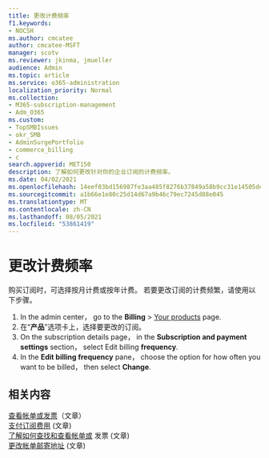 ```yaml
---
title: 更改计费频率
f1.keywords:
- NOCSH
ms.author: cmcatee
author: cmcatee-MSFT
manager: scotv
ms.reviewer: jkinma, jmueller
audience: Admin
ms.topic: article
ms.service: o365-administration
localization_priority: Normal
ms.collection:
- M365-subscription-management
- Adm_O365
ms.custom:
- TopSMBIssues
- okr_SMB
- AdminSurgePortfolio
- commerce_billing
- c
search.appverid: MET150
description: 了解如何更改针对你的企业订阅的计费频率。
ms.date: 04/02/2021
ms.openlocfilehash: 14eef03bd156987fe3aa485f8276b37849a58b9cc31e14505de712dbc5655349
ms.sourcegitcommit: a1b66e1e80c25d14d67a9b46c79ec7245d88e045
ms.translationtype: MT
ms.contentlocale: zh-CN
ms.lasthandoff: 08/05/2021
ms.locfileid: "53861419"
---
```

# <a name="change-your-billing-frequency"></a>更改计费频率

购买订阅时，可选择按月计费或按年计费。 若要更改订阅的计费频繁，请使用以下步骤。

1. In the admin center， go to the **Billing** \> <a href="https://go.microsoft.com/fwlink/p/?linkid=842054" target="_blank">Your products</a> page.
2. 在“**产品**”选项卡上，选择要更改的订阅。
3. On the subscription details page， in the **Subscription and payment settings** section， select Edit billing **frequency**.
4. In the **Edit billing frequency** pane， choose the option for how often you want to be billed， then select **Change**.

## <a name="related-content"></a>相关内容

[查看帐单或发票](../../commerce/billing-and-payments/view-your-bill-or-invoice.md)（文章）\
[支付订阅费用](../../commerce/billing-and-payments/pay-for-your-subscription.md) (文章) \
[了解如何查找和查看帐单或](view-your-bill-or-invoice.md) 发票 (文章) \
[更改帐单邮寄地址](change-your-billing-addresses.md) (文章) 